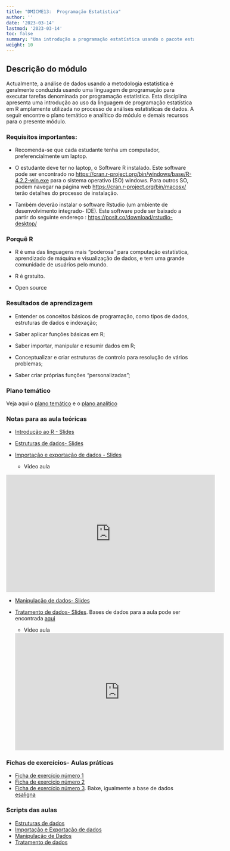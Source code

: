 ```yaml
---
title: "DMICME13:  Programação Estatística"
author: ''
date: '2023-03-14'
lastmod: '2023-03-14'
toc: false
summary: "Uma introdução a programação estatística usando o pacote estatístico R."
weight: 10
---
```



## Descrição do módulo

Actualmente, a análise de dados usando a metodologia estatística é geralmente conduzida usando uma linguagem de programação para executar tarefas denominada por programação estatística. Esta disciplina apresenta uma introdução ao uso da linguagem de programação estatística em R amplamente utilizada no processo de análises estatísticas de dados. A seguir encontre o plano temático e analítico do módulo e demais recursos para o presente módulo. 


### Requisitos importantes:
- Recomenda-se que cada estudante tenha um computador, preferencialmente um laptop.

- O estudante deve ter no laptop, o Software R instalado. Este software pode ser encontrado no https://cran.r-project.org/bin/windows/base/R-4.2.2-win.exe para o sistema operativo (SO) windows. Para outros SO, podem navegar na página web https://cran.r-project.org/bin/macosx/ terão detalhes do processo de instalação.
- Também deverão instalar o software Rstudio (um ambiente de desenvolvimento integrado- IDE). Este software pode ser baixado a partir do seguinte endereço : https://posit.co/download/rstudio-desktop/



### Porquê R

- R é uma das linguagens mais “poderosa” para computação estatística, aprendizado de máquina e visualização de dados, e tem uma grande comunidade de usuários pelo mundo.

- R é gratuito.

- Open source


### Resultados de aprendizagem

- Entender os conceitos básicos de programação, como tipos de dados, estruturas de dados e indexação;
- Saber aplicar funções básicas em R;

- Saber importar, manipular e resumir dados em R;

- Conceptualizar e criar estruturas de controlo para resolução de vários problemas;

- Saber criar próprias funções “personalizadas”;

### Plano temático

Veja aqui o [plano temático](Plano_tematico.pdf) e o [plano analítico](PLANO_ANALITICO_MEA_PE.pdf)

### Notas para as aula teóricas
 - [Introdução ao R - Slides](AULAS_PE.pdf)
 - [Estruturas de dados- Slides](Aula_Estruturas_Dados.pdf)
 - [Importação e exportação de dados - Slides](Importacao_Dados.pdf) 
 
    - Vídeo aula 
    
    
  <iframe width="560" height="315" src="https://dl.dropboxusercontent.com/s/cuuz6zz16yjyxuc/Importacao_dados.mp4?dl=0" frameborder="0" allowfullscreen></iframe> 
 
 - [Manipulação de dados- Slides](Manipulacao_Dados.pdf)
 
 - [Tratamento de dados- Slides](Tratamento_de_dados.pdf). Bases de dados para a aula pode ser encontrada [aqui](iris_missing1.zip) 
 
 
   -  Vídeo aula
   
   <iframe width="560" height="315" src="https://dl.dropboxusercontent.com/s/t5rkcex5e8t5req/video1960531510.mp4?dl=0" frameborder="0" allowfullscreen></iframe>


### Fichas de exercícios- Aulas práticas

- [Ficha de exercício número 1](Ficha1.pdf)
- [Ficha de exercicio número 2](Ficha_Exercicios_Mestrado.pdf)
- [Ficha de exercício número 3](Exercicios_Manipulacao_Dados.pdf). Baixe, igualmente a base de dados [esaligna](esaligna.csv)


### Scripts das aulas

 - [Estruturas de dados](Aula_Estrutura_de_Dados.R)
 - [Importação e Exportação de dados](Importacao_de_Dados.R)
 - [Manipulação de Dados](Manipulacao_de_Dados.R)
 - [Tratamento de dados](Tratamento_de_dados.R)
